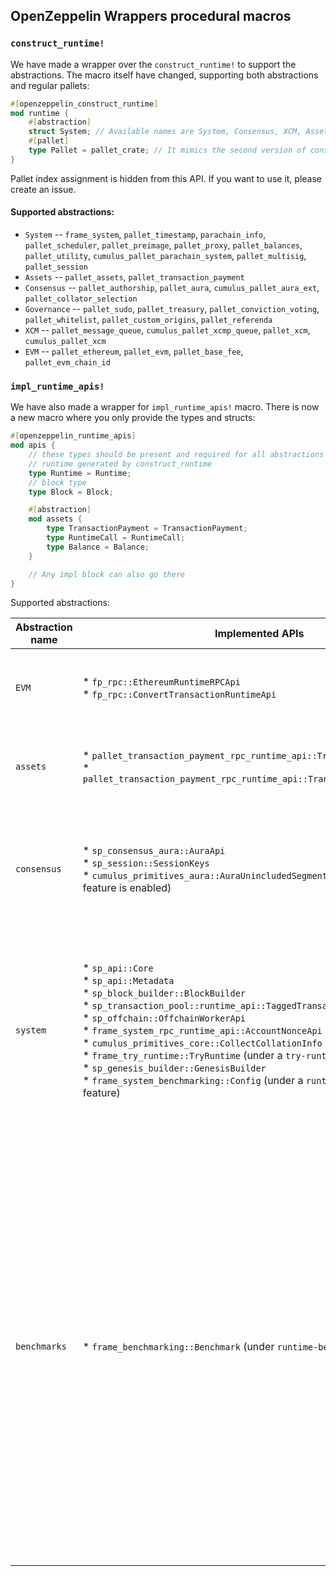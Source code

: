 ## OpenZeppelin Wrappers procedural macros

### `construct_runtime!`

We have made a wrapper over the `construct_runtime!` to support the abstractions. The macro itself have changed, supporting both abstractions and regular pallets:

```rust
#[openzeppelin_construct_runtime]
mod runtime {
    #[abstraction]
    struct System; // Available names are System, Consensus, XCM, Assets, Governance. EVM is in development.
    #[pallet]
    type Pallet = pallet_crate; // It mimics the second version of construct runtime macro, but without the pallet_index assignment
}
```

Pallet index assignment is hidden from this API. If you want to use it, please create an issue.

#### Supported abstractions:

* `System` -- `frame_system`, `pallet_timestamp`, `parachain_info`, `pallet_scheduler`, `pallet_preimage`, `pallet_proxy`, `pallet_balances`, `pallet_utility`, `cumulus_pallet_parachain_system`, `pallet_multisig`, `pallet_session`
* `Assets` -- `pallet_assets`, `pallet_transaction_payment`
* `Consensus` -- `pallet_authorship`, `pallet_aura`, `cumulus_pallet_aura_ext`, `pallet_collator_selection`
* `Governance` -- `pallet_sudo`, `pallet_treasury`, `pallet_conviction_voting`, `pallet_whitelist`, `pallet_custom_origins`, `pallet_referenda`
* `XCM` -- `pallet_message_queue`, `cumulus_pallet_xcmp_queue`, `pallet_xcm`, `cumulus_pallet_xcm`
* `EVM` -- `pallet_ethereum`, `pallet_evm`, `pallet_base_fee`, `pallet_evm_chain_id`

### `impl_runtime_apis!`

We have also made a wrapper for `impl_runtime_apis!` macro. There is now a new macro where you only provide the types and structs:

```rust
#[openzeppelin_runtime_apis]
mod apis {
    // these types should be present and required for all abstractions
    // runtime generated by construct_runtime
    type Runtime = Runtime;
    // block type 
    type Block = Block;

    #[abstraction]
    mod assets {
        type TransactionPayment = TransactionPayment;
        type RuntimeCall = RuntimeCall;
        type Balance = Balance;
    }

    // Any impl block can also go there
}
```

Supported abstractions:

| Abstraction name | Implemented APIs | Required configs |
|---|---|---|
| `EVM` | * `fp_rpc::EthereumRuntimeRPCApi`<br>* `fp_rpc::ConvertTransactionRuntimeApi`  | * `RuntimeCall` -- runtime call generated by `construct_runtime` macro<br>* `Executive` -- `frame_executive::Executive` specification used by parachain system<br>* `Ethereum` -- `pallet_ethereum` pallet struct generated by `construct_runtime` macro |
| `assets` | * `pallet_transaction_payment_rpc_runtime_api::TransactionPaymentApi`<br>* `pallet_transaction_payment_rpc_runtime_api::TransactionPaymentCallApi` | * `TransactionPayment` -- `pallet_transaction_payment` struct pallet generated by `construct_runtime` macro<br> * `RuntimeCall` -- runtime call generated by `construct_runtime` macro<br> * `Balance` -- type used for balance specification (e.g. in `pallet_balances` config) |
| `consensus` | * `sp_consensus_aura::AuraApi`<br> * `sp_session::SessionKeys`<br> * `cumulus_primitives_aura::AuraUnincludedSegmentApi` (if `async-backing` feature is enabled) | * `SessionKeys` -- struct generated by `impl_opaque_keys` macro <br> * `Aura` -- `pallet_aura` struct pallet generated by `construct_runtime` macro (only if `async-backing` feature is not enabled)<br> * `SlotDuration` -- constant that is use for slot duration definition (only if `async-backing` feature is enabled)<br> * `ConsensusHook` -- type that is used in `cumulus_pallet_parachain_system::Config::ConsensusHook` (only if `async-backing` feature is enabled) |
| `system` |  * `sp_api::Core`<br> * `sp_api::Metadata`<br> * `sp_block_builder::BlockBuilder`<br> * `sp_transaction_pool::runtime_api::TaggedTransactionQueue` <br> * `sp_offchain::OffchainWorkerApi` <br> * `frame_system_rpc_runtime_api::AccountNonceApi` <br> * `cumulus_primitives_core::CollectCollationInfo` <br> * `frame_try_runtime::TryRuntime` (under a `try-runtime` feature) <br> * `sp_genesis_builder::GenesisBuilder`<br> * `frame_system_benchmarking::Config` (under a `runtime-benchmarks` feature) | * `Executive` -- `frame_executive::Executive` specification used by parachain system<br> * `System` -- `frame_system` pallet struct generated by `construct_runtime` macro<br> * `ParachainSystem` -- `cumulus_pallet_parachain_system` pallet struct generated by `construct_runtime` macro<br> * `RuntimeVersion` -- runtime version, generated by `sp_version::runtime_version`<br> * `AccountId` -- account id type that was specified in `frame_system::Config`<br> * `Nonce` -- nonce type that was specified in `frame_system::Config`<br> * `RuntimeGenesisConfig` -- type generated by `construct_runtime` macro.<br> * `RuntimeBlockWeights` -- type implementing `Get<BlockWeights>`, often built by `BlockWeights::builder`  |
| `benchmarks` |  * `frame_benchmarking::Benchmark` (under `runtime-benchmarks` feature) | * `Assets` -- `palet_assets` pallet struct generated by `construct_runtime` macro<br> * `AssetManager` -- `pallet_asset_manager` pallet struct generated by `construct_runtime` macro<br> * `AssetType` -- struct that describes foreign assets in XCM configuration (e.g. the one that was passed to `AssetType` field in `AssetsConfig`<br> * `RuntimeOrigin` -- type generated by `construct_runtime` macro<br> * `RelayLocation` -- `Location` type pointing to the relaychain.<br> * `System` -- `frame_system` pallet struct generated by `construct_runtime` macro<br> * `ParachainSystem` -- `cumulus_pallet_parachain_system` pallet struct generated by `construct_runtime` macro<br> * `ExistentialDeposit` -- type that describes existential deposit (e.g. the one passed to `SystemConfig`)<br> * `AssetId` -- type that describes internal asset id (e.g `AssetId` passet to `AssetsConfig`)<br>  * `XCMConfig` -- struct that implements `xcm_executor::Config`. If you are using pallet abstractions it is generated by XCM abstraction and called `XcmExecutorConfig`<br> * `AccountId` -- account id type that was specified in `frame_system::Config`<br> * `Cents` -- constant that represents 1/100 of your native token.<br> * `FeeAssetId` -- type that describes an asset to pay XCM fees in. If you used an abstraction macro for XCM support, it was generated along the way and named `FeeAssetId`. <br> * `TransactionByteFee` -- type that describes fee per byte of data. If you used an abstraction macro for assets support it was generated with the same name.<br> * `Address` -- type that describes address format for describing accounts.|